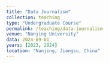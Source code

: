 ```yaml
---
title: "Data Journalism"
collection: teaching
type: "Undergraduate Course"
permalink: /teaching/data-journalism
venue: "Nanjing University"
data: 2024-09-01
years: [2023, 2024]
location: "Nanjing, Jiangsu, China"
---
```



